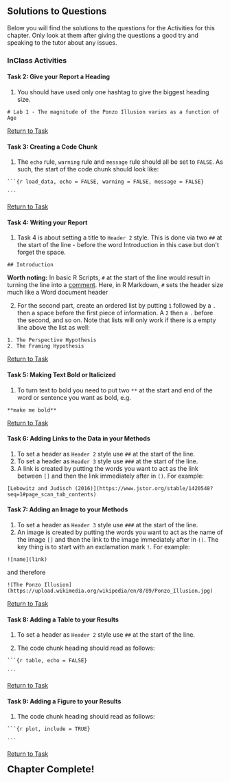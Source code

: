 ## Solutions to Questions

Below you will find the solutions to the questions for the Activities for this chapter. Only look at them after giving the questions a good try and speaking to the tutor about any issues.

### InClass Activities

#### Task 2: Give your Report a Heading 

1. You should have used only one hashtag to give the biggest heading size.

`# Lab 1 - The magnitude of the Ponzo Illusion varies as a function of Age`

[Return to Task](#Ch1InClassQueT2)

#### Task 3: Creating a Code Chunk

1. The `echo` rule, `warning` rule and `message` rule should all be set to `FALSE`. As such, the start of the code chunk should look like:

<div class='verbatim'><pre class='sourceCode r'><code class='sourceCode R'>&#96;&#96;&#96;{r load_data, echo = FALSE, warning = FALSE, message = FALSE}</code></pre><pre class='sourceCode r'><code class='sourceCode R'>&#96;&#96;&#96;</code></pre></div>

[Return to Task](#Ch1InClassQueT3)

#### Task 4: Writing your Report

1. Task 4 is about setting a title to `Header 2` style. This is done via two `##` at the start of the line - before the word Introduction in this case but don't forget the space. 

`## Introduction`

**Worth noting:** In basic R Scripts, `#` at the start of the line would result in turning the line into a <a class='glossary' target='_blank' title='You can annotate .R files or chunks in R Markdown files with comments by prefacing each line of the comment with one or more hash symbols (#).' href='https://psyteachr.github.io/glossary/c#comment'>comment</a>. Here, in R Markdown,  `#` sets the header size much like a Word document header

2. For the second part, create an ordered list by putting `1` followed by a `.` then a space before the first piece of information. A `2` then a `.` before the second, and so on. Note that lists will only work if there is a empty line above the list as well:

```
1. The Perspective Hypothesis
2. The Framing Hypothesis
```

[Return to Task](#Ch1InClassQueT4)

#### Task 5: Making Text Bold or Italicized

1. To turn text to bold you need to put two `**` at the start and end of the word or sentence you want as bold, e.g.

```
**make me bold**
```

[Return to Task](#Ch1InClassQueT5)

#### Task 6: Adding Links to the Data in your Methods

1. To set a header as `Header 2` style use `##` at the start of the line.
2. To set a header as `Header 3` style use `###` at the start of the line.
3. A link is created by putting the words you want to act as the link between `[]` and then the link immediately after in `()`. For example:

```
[Lebowitz and Judisch (2016)](https://www.jstor.org/stable/1420548?seq=1#page_scan_tab_contents)
```

#### Task 7: Adding an Image to your Methods

1. To set a header as `Header 3` style use `###` at the start of the line.
2. An image is created by putting the words you want to act as the name of the image `[]` and then the link to the image immediately after in `()`. The key thing is to start with an exclamation mark `!`. For example:

```
![name](link)
```

and therefore

```
![The Ponzo Illusion](https://upload.wikimedia.org/wikipedia/en/8/89/Ponzo_Illusion.jpg)
```

[Return to Task](#Ch1InClassQueT7)

#### Task 8: Adding a Table to your Results

1. To set a header as `Header 2` style use `##` at the start of the line.

2. The code chunk heading should read as follows:

<div class='verbatim'><pre class='sourceCode r'><code class='sourceCode R'>&#96;&#96;&#96;{r table, echo = FALSE}</code></pre><pre class='sourceCode r'><code class='sourceCode R'>&#96;&#96;&#96;</code></pre></div>

[Return to Task](#Ch1InClassQueT8)

#### Task 9: Adding a Figure to your Results

1. The code chunk heading should read as follows:

<div class='verbatim'><pre class='sourceCode r'><code class='sourceCode R'>&#96;&#96;&#96;{r plot, include = TRUE}</code></pre><pre class='sourceCode r'><code class='sourceCode R'>&#96;&#96;&#96;</code></pre></div>

[Return to Task](#Ch1InClassQueT9)

<span style="font-size: 22px; font-weight: bold; color: var(--purple);">Chapter Complete!</span>
